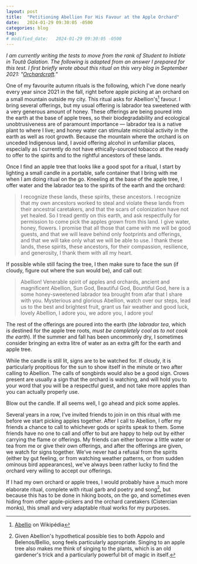 ```yaml
---
layout: post
title:  "Petitioning Abellion For His Favour at the Apple Orchard"
date:   2024-01-29 09:30:05 -0500
categories: blog
tag: 
# modified_date:   2024-01-29 09:30:05 -0500
---
```


<em>I am currently writing the tests to move from the rank of Student to Initiate in Toutâ Galation. The following is adapted from an answer I prepared for this test. I first briefly wrote about this ritual on this very blog in September 2021: "<a href="/blog/2024/01/29/petitioning-abellion-for-his-favour-at-the-apple-orchard.html">Orchardcraft</a>."</em>

One of my favourite autumn rituals is the following, which I've done nearly every year since 2021 in the fall, right before apple picking at an orchard on a small mountain outside my city. This ritual asks for Abellion's[^1] favour. I bring several offerings, but my usual offering is labrador tea sweetened with a very generous amount of honey. These offerings are being poured into the earth at the base of apple trees, so their biodegradability and ecological unobtrusiveness are of paramount importance — labrador tea is a native plant to where I live; and honey water can stimulate microbial activity in the earth as well as root growth. Because the mountain where the orchard is on unceded Indigenous land, I avoid offering alcohol in unfamiliar places, especially as I currently do not have ethically-sourced tobacco at the ready to offer to the spirits and to the rightful ancestors of these lands.

[^1]: [Abellio](https://fr.wikipedia.org/wiki/Abellio) on Wikipédia

Once I find an apple tree that looks like a good spot for a ritual, I start by lighting a small candle in a portable, safe container that I bring with me when I am doing ritual on the go. Kneeling at the base of the apple tree, I offer water and the labrador tea to the spirits of the earth and the orchard: 

> I recognize these lands, these spirits, these ancestors. I recognize that my own ancestors worked to steal and violate these lands from their ancestral caretakers, and that the scars of colonization have not yet healed. So I tread gently on this earth, and ask respectfully for permission to come pick the apples grown from this land. I give water, honey, flowers. I promise that all those that came with me will be good guests, and that we will leave behind only footprints and offerings, and that we will take only what we will be able to use. I thank these lands, these spirits, these ancestors, for their compassion, resilience, and generosity, I thank them with all my heart.

If possible while still facing the tree, I then make sure to face the sun (if cloudy, figure out where the sun would be), and call out:

> Abellion! Venerable spirit of apples and orchards, ancient and magnificent Abellion, Sun God, Beautiful God, Bountiful God, here is a some honey-sweetened labrador tea brought from afar that I share with you. Mysterious and glorious Abellion, watch over our steps, lead us to the best and brightest fruit, grant us fair weather and good luck, lovely Abellion, I adore you, we adore you, I adore you!

The rest of the offerings are poured into the earth (*the labrador tea*, which is destined for the apple tree roots, *must be completely cool as to not cook the earth*). If the summer and fall has been uncommonly dry, I sometimes consider bringing an extra litre of water as an extra gift for the earth and apple tree.

While the candle is still lit, signs are to be watched for. If cloudy, it is particularly propitious for the sun to show itself in the minute or two after calling to Abellion. The calls of songbirds would also be a good sign. Crows present are usually a sign that the orchard is watching, and will hold you to your word that you will be a respectful guest, and not take more apples than you can actually properly use.

Blow out the candle. If all seems well, I go ahead and pick some apples.

Several years in a row, I've invited friends to join in on this ritual with me before we start picking apples together. After I call to Abellion, I offer my friends a chance to call to whichever gods or spirits speak to them. Some friends have no one to call and offer to but are happy to help out by either carrying the flame or offerings. My friends can either borrow a little water or tea from me or give their own offerings, and after the offerings are given, we watch for signs together. We've never had a refusal from the spirits (either by gut feeling, or from watching weather patterns, or from sudden ominous bird appearances), we've always been rather lucky to find the orchard very willing to accept our offerings.

If I had my own orchard or apple trees, I would probably have a much more elaborate ritual, complete with ritual garb and poetry and song[^2], but because this has to be done in hiking boots, on the go, and sometimes even hiding from other apple-pickers and the orchard caretakers (Cistercian monks), this small and very adaptable ritual works for my purposes. 

[^2]:  Given Abellion's hypothetical possible ties to both Appolo and Belenos/Bellio, song feels particularly appropriate. Singing to an apple tree also makes me think of singing to the plants, which is an old gardener's trick and a particularly powerful bit of magic in itself. 
